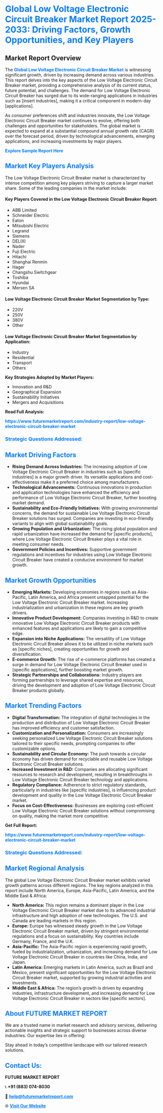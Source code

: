 <h1 style="color: #007BFF;">Global Low Voltage Electronic Circuit Breaker Market Report 2025-2033: Driving Factors, Growth Opportunities, and Key Players</h1>

<section id="overview">
<h2>Market Report Overview</h2>
<p>The <a href="https://www.futuremarketreport.com/industry-report/low-voltage-electronic-circuit-breaker-market" style="color: #007BFF; text-decoration: none;"><strong>Global Low Voltage Electronic Circuit Breaker Market</strong></a> is witnessing significant growth, driven by increasing demand across various industries. This report delves into the key aspects of the Low Voltage Electronic Circuit Breaker market, providing a comprehensive analysis of its current status, future potential, and challenges. The demand for Low Voltage Electronic Circuit Breaker has surged due to its wide-ranging applications in industries such as [insert industries], making it a critical component in modern-day [applications].</p>
<p>As consumer preferences shift and industries innovate, the Low Voltage Electronic Circuit Breaker market continues to evolve, offering both challenges and opportunities for stakeholders. The global market is expected to expand at a substantial compound annual growth rate (CAGR) over the forecast period, driven by technological advancements, emerging applications, and increasing investments by major players.</p>
</section>

<section id="overview">
<p><a href="https://www.futuremarketreport.com/request-sample/reportId=43503" style="color: #007BFF; text-decoration: none;"><strong>Explore Sample Report Here</strong></a></p>
</section>

<section id="key-players">
<h2 style="color: #007BFF;">Market Key Players Analysis</h2>
<p>The Low Voltage Electronic Circuit Breaker market is characterized by intense competition among key players striving to capture a larger market share. Some of the leading companies in the market include:</p>
<h4>Key Players Covered in the Low Voltage Electronic Circuit Breaker Report:</h4>
<ul><li>ABB Limited</li><li>Schneider Electric</li><li>Eaton</li><li>Mitsubishi Electric</li><li>Legrand</li><li>Siemens</li><li>DELIXI</li><li>Nader</li><li>Fuji Electric</li><li>Hitachi</li><li>Shanghai Renmin</li><li>Hager</li><li>Changshu Switchgear</li><li>Toshiba</li><li>Hyundai</li><li>Mersen SA</li></ul>
<h4>Low Voltage Electronic Circuit Breaker Market Segmentation by Type:</h4>
<ul><li>220V</li><li>250V</li><li>380V</li><li>Other</li></ul>

<h4>Low Voltage Electronic Circuit Breaker Market Segmentation by Application:</h4>
<ul><li>Industry</li><li>Residential</li><li>Transport</li><li>Others</li></ul>
<p><strong>Key Strategies Adopted by Market Players:</strong></p>
<ul>
<li>Innovation and R&D</li>
<li>Geographical Expansion</li>
<li>Sustainability Initiatives</li>
<li>Mergers and Acquisitions</li>
</ul>
</section>

<section>
<p><strong>Read Full Analysis: </strong></p><a href="https://www.futuremarketreport.com/industry-report/low-voltage-electronic-circuit-breaker-market" style="color: #007BFF; text-decoration: none;"><strong>https://www.futuremarketreport.com/industry-report/low-voltage-electronic-circuit-breaker-market</strong></a>
<h3 style="color: #007BFF;">Strategic Questions Addressed:</h3>
</section>

<section id="driving-factors">
<h2 style="color: #007BFF;">Market Driving Factors</h2>
<ul>
<li><strong>Rising Demand Across Industries:</strong> The increasing adoption of Low Voltage Electronic Circuit Breaker in industries such as [specific industries] is a major growth driver. Its versatile applications and cost-effectiveness make it a preferred choice among manufacturers.</li>
<li><strong>Technological Advancements:</strong> Continuous innovations in production and application technologies have enhanced the efficiency and performance of Low Voltage Electronic Circuit Breaker, further boosting market demand.</li>
<li><strong>Sustainability and Eco-Friendly Initiatives:</strong> With growing environmental concerns, the demand for sustainable Low Voltage Electronic Circuit Breaker solutions has surged. Companies are investing in eco-friendly variants to align with global sustainability goals.</li>
<li><strong>Growing Population and Urbanization:</strong> The rising global population and rapid urbanization have increased the demand for [specific products], where Low Voltage Electronic Circuit Breaker plays a vital role in meeting consumer needs.</li>
<li><strong>Government Policies and Incentives:</strong> Supportive government regulations and incentives for industries using Low Voltage Electronic Circuit Breaker have created a conducive environment for market growth.</li>
</ul>
</section>

<section id="growth-opportunities">
<h2 style="color: #007BFF;">Market Growth Opportunities</h2>
<ul>
<li><strong>Emerging Markets:</strong> Developing economies in regions such as Asia-Pacific, Latin America, and Africa present untapped potential for the Low Voltage Electronic Circuit Breaker market. Increasing industrialization and urbanization in these regions are key growth drivers.</li>
<li><strong>Innovative Product Development:</strong> Companies investing in R&D to create innovative Low Voltage Electronic Circuit Breaker products with enhanced features and applications are likely to gain a competitive edge.</li>
<li><strong>Expansion into Niche Applications:</strong> The versatility of Low Voltage Electronic Circuit Breaker allows it to be utilized in niche markets such as [specific niches], creating opportunities for growth and diversification.</li>
<li><strong>E-commerce Growth:</strong> The rise of e-commerce platforms has created a surge in demand for Low Voltage Electronic Circuit Breaker used in [specific applications], further boosting market growth.</li>
<li><strong>Strategic Partnerships and Collaborations:</strong> Industry players are forming partnerships to leverage shared expertise and resources, driving the development and adoption of Low Voltage Electronic Circuit Breaker products globally.</li>
</ul>
</section>

<section id="trending-factors">
<h2 style="color: #007BFF;">Market Trending Factors</h2>
<ul>
<li><strong>Digital Transformation:</strong> The integration of digital technologies in the production and distribution of Low Voltage Electronic Circuit Breaker has improved efficiency and customer satisfaction.</li>
<li><strong>Customization and Personalization:</strong> Consumers are increasingly seeking personalized Low Voltage Electronic Circuit Breaker solutions tailored to their specific needs, prompting companies to offer customizable options.</li>
<li><strong>Sustainability and Circular Economy:</strong> The push towards a circular economy has driven demand for recyclable and reusable Low Voltage Electronic Circuit Breaker solutions.</li>
<li><strong>Increased Investment in R&D:</strong> Companies are allocating significant resources to research and development, resulting in breakthroughs in Low Voltage Electronic Circuit Breaker technology and applications.</li>
<li><strong>Regulatory Compliance:</strong> Adherence to strict regulatory standards, particularly in industries like [specific industries], is influencing product development and quality in the Low Voltage Electronic Circuit Breaker market.</li>
<li><strong>Focus on Cost-Effectiveness:</strong> Businesses are exploring cost-efficient Low Voltage Electronic Circuit Breaker solutions without compromising on quality, making the market more competitive.</li>
</ul>
</section>

<section>
<p><strong>Get Full Report: </strong></p><a href="https://www.futuremarketreport.com/industry-report/low-voltage-electronic-circuit-breaker-market" style="color: #007BFF; text-decoration: none;"><strong>https://www.futuremarketreport.com/industry-report/low-voltage-electronic-circuit-breaker-market</strong></a>
<h3 style="color: #007BFF;">Strategic Questions Addressed:</h3>
</section>


<section id="regional-analysis">
<h2 style="color: #007BFF;">Market Regional Analysis</h2>
<p>The global Low Voltage Electronic Circuit Breaker market exhibits varied growth patterns across different regions. The key regions analyzed in this report include North America, Europe, Asia-Pacific, Latin America, and the Middle East & Africa:</p>
<ul>
<li><strong>North America:</strong> This region remains a dominant player in the Low Voltage Electronic Circuit Breaker market due to its advanced industrial infrastructure and high adoption of new technologies. The U.S. and Canada are leading markets in this region.</li>
<li><strong>Europe:</strong> Europe has witnessed steady growth in the Low Voltage Electronic Circuit Breaker market, driven by stringent environmental regulations and a focus on sustainability. Key countries include Germany, France, and the U.K.</li>
<li><strong>Asia-Pacific:</strong> The Asia-Pacific region is experiencing rapid growth, fueled by industrialization, urbanization, and increasing demand for Low Voltage Electronic Circuit Breaker in countries like China, India, and Japan.</li>
<li><strong>Latin America:</strong> Emerging markets in Latin America, such as Brazil and Mexico, present significant opportunities for the Low Voltage Electronic Circuit Breaker market, supported by growing industrial activities and investments.</li>
<li><strong>Middle East & Africa:</strong> The region’s growth is driven by expanding industries, infrastructure development, and increasing demand for Low Voltage Electronic Circuit Breaker in sectors like [specific sectors].</li>
</ul>
</section>

<footer>
<h2 style="color: #007BFF;">About FUTURE MARKET REPORT</h2>
<p>We are a trusted name in market research and advisory services, delivering actionable insights and strategic support to businesses across diverse industries. Our expertise lies in offering:</p>

<p>Stay ahead in today’s competitive landscape with our tailored research solutions.</p>

<h2 style="color: #007BFF;">Contact Us:</h2>
<p><strong>FUTURE MARKET REPORT</strong></p>
<p>📞 <strong>+91 (883) 074-8030</strong></p>
<p>📧 <strong><a href="mailto:help@futuremarketreport.com" style="color: #007BFF;">help@futuremarketreport.com</a></strong></p>
<p>🌐 <strong><a href="https://www.futuremarketreport.com/" style="color: #007BFF;">Visit Our Website</a></strong></p>
</footer>